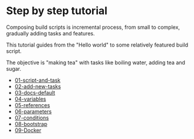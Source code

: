 ﻿# Step by step tutorial

Composing build scripts is incremental process, from small to complex, gradually adding tasks and features.

This tutorial guides from the "Hello world" to some relatively featured build script.

The objective is "making tea" with tasks like boiling water, adding tea and sugar.

- [01-script-and-task](01-script-and-task)
- [02-add-new-tasks](02-add-new-tasks)
- [03-docs-default](03-docs-default)
- [04-variables](04-variables)
- [05-references](05-references)
- [06-parameters](06-parameters)
- [07-conditions](07-conditions)
- [08-bootstrap](08-bootstrap)
- [09-Docker](09-Docker)
